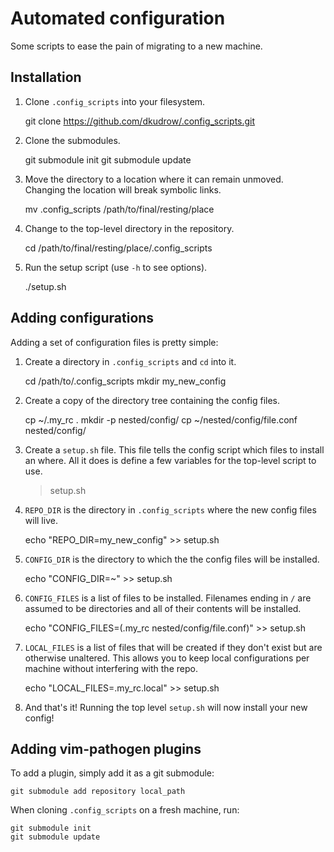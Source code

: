 # Automated configuration
Some scripts to ease the pain of migrating to a new machine.

## Installation
1. Clone `.config_scripts` into your filesystem.

	git clone https://github.com/dkudrow/.config_scripts.git

2. Clone the submodules.

	git submodule init
	git submodule update

3. Move the directory to a location where it can remain unmoved. Changing the location will break symbolic links.

	mv .config_scripts /path/to/final/resting/place

4. Change to the top-level directory in the repository.

	cd /path/to/final/resting/place/.config_scripts

5. Run the setup script (use `-h` to see options).

	./setup.sh
	
## Adding configurations
Adding a set of configuration files is pretty simple:

1. Create a directory in `.config_scripts` and `cd` into it.

	cd /path/to/.config_scripts
	mkdir my_new_config

2. Create a copy of the directory tree containing the config files.

	cp ~/.my_rc .
	mkdir -p nested/config/
	cp ~/nested/config/file.conf nested/config/
	
3. Create a `setup.sh` file. This file tells the config script which files to install an where. All it does is define a few variables for the top-level script to use.

	> setup.sh
	
4. `REPO_DIR` is the directory in `.config_scripts` where the new config files will live.

	echo "REPO_DIR=my_new_config" >> setup.sh

5. `CONFIG_DIR` is the directory to which the the config files will be installed.

	echo "CONFIG_DIR=~" >> setup.sh

6. `CONFIG_FILES` is a list of files to be installed. Filenames ending in `/` are assumed to be directories and all of their contents will be installed.

	echo "CONFIG_FILES=(.my_rc nested/config/file.conf)" >> setup.sh

7. `LOCAL_FILES` is a list of files that will be created if they don't exist but are otherwise unaltered. This allows you to keep local configurations per machine without interfering with the repo.

	echo "LOCAL_FILES=.my_rc.local" >> setup.sh
	
8. And that's it! Running the top level `setup.sh` will now install your new config!

## Adding vim-pathogen plugins
To add a plugin, simply add it as a git submodule:

	git submodule add repository local_path

When cloning `.config_scripts` on a fresh machine, run:

	git submodule init
	git submodule update
